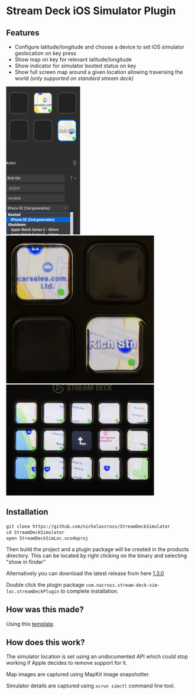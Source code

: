 # Stream Deck iOS Simulator Plugin

## Features

 - Configure latitude/longitude and choose a device to set iOS simulator geolocation on key press
 - Show map on key for relevant latitude/longitude
 - Show indicator for simulator booted status on key
 - Show full screen map around a given location allowing traversing the world _(only supported on standard stream deck)_
 
<img src="/Documentation/example2.png" width="200" height="400"/> <img src="/Documentation/example1.png" width="400" height="400"/> <img src="/Documentation/example3.png" width="400" height="300"/>

 
## Installation

```
git clone https://github.com/nicholascross/StreamDeckSimulator
cd StreamDeckSimulator
open StreamDeckSimLoc.xcodeproj
```

Then build the project and a plugin package will be created in the products directory.  This can be located by right clicking on the binary and selecting "show in finder"

Alternatively you can download the latest release from here [1.3.0](https://github.com/nicholascross/StreamDeckSimulator/releases/download/1.3.0/com.nacross.stream-deck-sim-loc.streamDeckPlugin)

Double click the plugin package `com.nacross.stream-deck-sim-loc.streamDeckPlugin` to complete installation.

## How was this made?

Using this [template](https://github.com/nicholascross/template_stream_deck_swift).

## How does this work?

The simulator location is set using an undocumented API which could stop working if Apple decides to remove support for it.

Map images are captured using MapKit image snapshotter.

Simulator details are captured using `xcrun simctl` command line tool.
